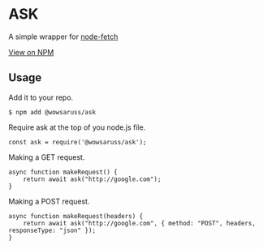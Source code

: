 # ASK

A simple wrapper for [node-fetch](https://www.npmjs.com/package/node-fetch)

[View on NPM](https://www.npmjs.com/package/@tech_sibi/ask)

## Usage

Add it to your repo.

```
$ npm add @wowsaruss/ask
```

Require ask at the top of you node.js file.

```
const ask = require('@wowsaruss/ask');
```

Making a GET request.

```
async function makeRequest() {
    return await ask("http://google.com");
}
```

Making a POST request.

```
async function makeRequest(headers) {
    return await ask("http://google.com", { method: "POST", headers, responseType: "json" });
}
```
